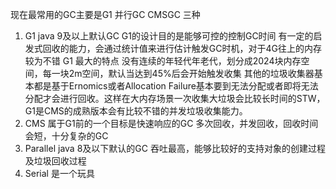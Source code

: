 现在最常用的GC主要是G1 并行GC CMSGC 三种
1. G1
java 9及以上默认GC
G1的设计目的是能够可控的控制GC时间
有一定的启发式回收的能力，会通过统计值来进行估计触发GC时机，对于4G往上的内存较为不错
G1 最大的特点 没有连续的年轻代年老代，划分成2024块内存空间，每一块2m空间，默认当达到45%后会开始触发收集
其他的垃圾收集器基本都是基于Ernomics或者Allocation Failure基本要到无法分配或者即将无法分配才会进行回收。这样在大内存场景一次收集大垃圾会比较长时间的STW，G1是CMS的成熟版本会有比较不错的并发垃圾收集能力。
2. CMS
属于G1前的一个目标是快速响应的GC
多次回收，并发回收，回收时间会短，十分复杂的GC
3. Parallel
java 8及以下默认的GC
吞吐最高，能够比较好的支持对象的创建过程及垃圾回收过程
4. Serial
是一个玩具